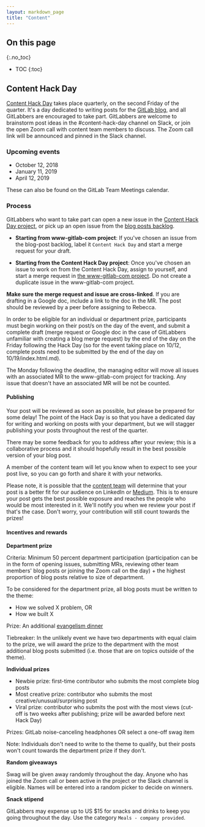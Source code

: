 ```yaml
---
layout: markdown_page
title: "Content"
---
```


## On this page
{:.no_toc}

- TOC
{:toc}

## Content Hack Day

[Content Hack Day](https://gitlab.com/gitlab-com/content-hack-day/blob/master/README.md) takes place quarterly, on the second Friday of the quarter. It's a day dedicated to writing posts for the [GitLab blog](/blog/index.html.md), and all GitLabbers are encouraged to take part. GitLabbers are welcome to brainstorm post ideas in the #content-hack-day channel on Slack, or join the open Zoom call with content team members to discuss. The Zoom call link will be announced and pinned in the Slack channel.

### Upcoming events

- October 12, 2018
- January 11, 2019
- April 12, 2019

These can also be found on the GitLab Team Meetings calendar.

### Process

GitLabbers who want to take part can open a new issue in the [Content Hack Day project](https://gitlab.com/gitlab-com/content-hack-day/issues), or pick up an open issue from the [blog posts backlog](https://gitlab.com/gitlab-com/www-gitlab-com/boards?&label_name[]=blog%20post).

- **Starting from www-gitlab-com project**: If you've chosen an issue from the blog-post backlog, label it `Content Hack Day` and start a merge request for your draft.

- **Starting from the Content Hack Day project**: Once you've chosen an issue to work on from the Content Hack Day, assign to yourself, and start a merge request in [the www-gitlab-com project](https://gitlab.com/gitlab-com/www-gitlab-com). Do not create a duplicate issue in the www-gitlab-com project.

**Make sure the merge request and issue are cross-linked**. If you are drafting in a Google doc, include a link to the doc in the MR. The post should be reviewed by a peer before assigning to Rebecca.

In order to be eligible for an individual or department prize, participants must begin working on their post/s on the day of the event, and submit a complete draft (merge request or Google doc in the case of GitLabbers unfamiliar with creating a blog merge request) by the end of the day on the Friday following the Hack Day (so for the event taking place on 10/12, complete posts need to be submitted by the end of the day on 10/19/index.html.md).

The Monday following the deadline, the managing editor will move all issues with an associated MR to the www-gitlab-com project for tracking. Any issue that doesn't have an associated MR will be not be counted.

#### Publishing

Your post will be reviewed as soon as possible, but please be prepared for some delay! The point of the Hack Day is so that you have a dedicated day for writing and working on posts with your department, but we will stagger publishing your posts throughout the rest of the quarter.

There may be some feedback for you to address after your review; this is a collaborative process and it should hopefully result in the best possible version of your blog post.

A member of the content team will let you know when to expect to see your post live, so you can go forth and share it with your networks.

Please note, it is possible that the [content team](https://github.com/daijapan/test/tree/master/marketing/corporate-marketing/content/#team) will determine that your post is a better fit for our audience on LinkedIn or [Medium](https://medium.com/@gitlab/index.html.md). This is to ensure your post gets the best possible exposure and reaches the people who would be most interested in it. We'll notify you when we review your post if that's the case. Don't worry, your contribution will still count towards the prizes!

#### Incentives and rewards

**Department prize**

Criteria: Minimum 50 percent department participation (participation can be in the form of opening issues, submitting MRs, reviewing other team members' blog posts or joining the Zoom call on the day) + the highest proportion of blog posts relative to size of department.

To be considered for the department prize, all blog posts must be written to the theme:

- How we solved X problem, OR
- How we built X

Prize: An additional [evangelism dinner](https://github.com/daijapan/test/tree/master/incentives/#iacv-target-dinner-evangelism-reward)

Tiebreaker: In the unlikely event we have two departments with equal claim to the prize, we will award the prize to the department with the most additional blog posts submitted (i.e. those that are on topics outside of the theme).

**Individual prizes**

- Newbie prize: first-time contributor who submits the most complete blog posts
- Most creative prize: contributor who submits the most creative/unusual/surprising post
- Viral prize: contributor who submits the post with the most views (cut-off is two weeks after publishing; prize will be awarded before next Hack Day)

Prizes: GitLab noise-canceling headphones OR select a one-off swag item

Note: Individuals don't need to write to the theme to qualify, but their posts won't count towards the department prize if they don't.

**Random giveaways**

Swag will be given away randomly throughout the day. Anyone who has joined the Zoom call or been active in the project or the Slack channel is eligible. Names will be entered into a random picker to decide on winners.

**Snack stipend**

GitLabbers may expense up to US $15 for snacks and drinks to keep you going throughout the day. Use the category `Meals - company provided`.
